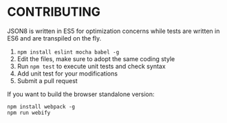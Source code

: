 CONTRIBUTING
============

JSON8 is written in ES5 for optimization concerns while tests are written in ES6 and are transpiled on the fly.

1. ```npm install eslint mocha babel -g```
2. Edit the files, make sure to adopt the same coding style
3. Run ```npm test``` to execute unit tests and check syntax
4. Add unit test for your modifications
5. Submit a pull request

If you want to build the browser standalone version:
```
npm install webpack -g
npm run webify
```
